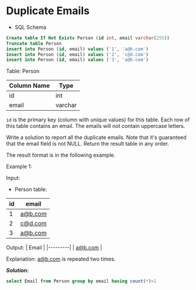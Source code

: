 # Duplicate Emails

* SQL Schema

```sql
Create table If Not Exists Person (id int, email varchar(255))
Truncate table Person
insert into Person (id, email) values ('1', 'a@b.com')
insert into Person (id, email) values ('2', 'c@d.com')
insert into Person (id, email) values ('3', 'a@b.com')
```

Table: Person

| Column Name | Type    |
|-------------|---------|
| id          | int     |
| email       | varchar |

`id` is the primary key (column with unique values) for this table.
Each row of this table contains an email. The emails will not contain uppercase letters.

Write a solution to report all the duplicate emails. Note that it's guaranteed that the email field is not NULL.
Return the result table in any order.

The result format is in the following example.

Example 1:

Input:

* Person table:

| id | email   |
|----|---------|
| 1  | <a@b.com> |
| 2  | <c@d.com> |
| 3  | <a@b.com> |

Output:
| Email   |
|---------|
| <a@b.com> |

Explanation: <a@b.com> is repeated two times.

_**Solution:**_

```sql
select Email from Person group by email having count(*)>1
```
